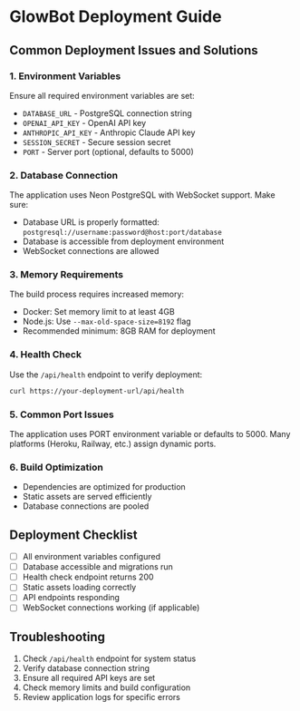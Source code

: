 # GlowBot Deployment Guide

## Common Deployment Issues and Solutions

### 1. Environment Variables
Ensure all required environment variables are set:
- `DATABASE_URL` - PostgreSQL connection string
- `OPENAI_API_KEY` - OpenAI API key
- `ANTHROPIC_API_KEY` - Anthropic Claude API key
- `SESSION_SECRET` - Secure session secret
- `PORT` - Server port (optional, defaults to 5000)

### 2. Database Connection
The application uses Neon PostgreSQL with WebSocket support. Make sure:
- Database URL is properly formatted: `postgresql://username:password@host:port/database`
- Database is accessible from deployment environment
- WebSocket connections are allowed

### 3. Memory Requirements
The build process requires increased memory:
- Docker: Set memory limit to at least 4GB
- Node.js: Use `--max-old-space-size=8192` flag
- Recommended minimum: 8GB RAM for deployment

### 4. Health Check
Use the `/api/health` endpoint to verify deployment:
```bash
curl https://your-deployment-url/api/health
```

### 5. Common Port Issues
The application uses PORT environment variable or defaults to 5000.
Many platforms (Heroku, Railway, etc.) assign dynamic ports.

### 6. Build Optimization
- Dependencies are optimized for production
- Static assets are served efficiently
- Database connections are pooled

## Deployment Checklist
- [ ] All environment variables configured
- [ ] Database accessible and migrations run
- [ ] Health check endpoint returns 200
- [ ] Static assets loading correctly
- [ ] API endpoints responding
- [ ] WebSocket connections working (if applicable)

## Troubleshooting
1. Check `/api/health` endpoint for system status
2. Verify database connection string
3. Ensure all required API keys are set
4. Check memory limits and build configuration
5. Review application logs for specific errors